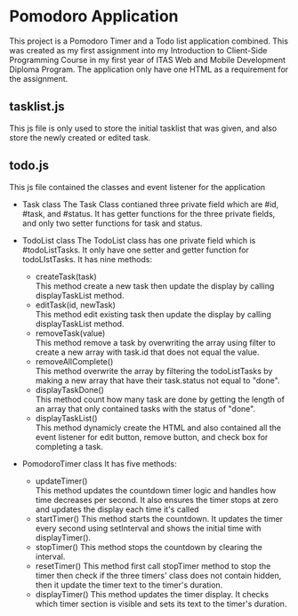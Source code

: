 # Pomodoro Application

This project is a Pomodoro Timer and a Todo list application combined.
This was created as my first assignment into my Introduction to Client-Side Programming Course in my first year of ITAS Web and Mobile Development Diploma Program.
The application only have one HTML as a requirement for the assignment.

## tasklist.js
This js file is only used to store the initial tasklist that was given, and also store the newly created or edited task.

## todo.js
This js file contained the classes and event listener for the application
- Task class
    The Task Class contianed three private field which are #id, #task, and #status.
    It has getter functions for the three private fields, and only two setter functions for task and status.
  
- TodoList class
    The TodoList class has one private field which is #todoListTasks.
    It only have one setter and getter function for todoLIstTasks.
    It has nine methods:
  - createTask(task)  
      This method create a new task then update the display by calling displayTaskList method.
  - editTask(id, newTask)  
      This method edit existing task then update the display by calling displayTaskList method.
  - removeTask(value)  
      This method remove a task by overwriting the array using filter to create a new array with task.id that does not equal the value.
  - removeAllComplete()  
      This method overwrite the array by filtering the todoListTasks by making a new array that have their task.status not equal to "done".
  - displayTaskDone()  
      This method count how many task are done by getting the length of an array that only contained tasks with the status of "done".
  - displayTaskList()  
      This method dynamicly create the HTML and also contained all the event listener for edit button, remove button, and check box for completing a task.

- PomodoroTimer class
    It has five methods:
  - updateTimer()  
      This method updates the countdown timer logic and handles how time decreases per second. It also ensures the timer stops at zero and updates the display each time it's called
  - startTimer()
      This method starts the countdown. It updates the timer every second using setInterval and shows the initial time with displayTimer().
  - stopTimer()
      This method stops the countdown by clearing the interval.
  - resetTimer()
      This method first call stopTimer method to stop the timer then check if the three timers' class does not contain hidden, then it update the timer text to the timer's duration.
  - displayTimer()
      This method updates the timer display. It checks which timer section is visible and sets its text to the timer's duration.
  
